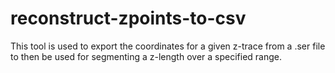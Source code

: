 # reconstruct-zpoints-to-csv
This tool is used to export the coordinates for a given z-trace from a .ser file to then be used for segmenting a z-length over a specified range.
